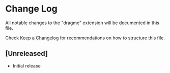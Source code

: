 # Change Log

All notable changes to the "dragme" extension will be documented in this file.

Check [Keep a Changelog](http://keepachangelog.com/) for recommendations on how to structure this file.

## [Unreleased]

- Initial release